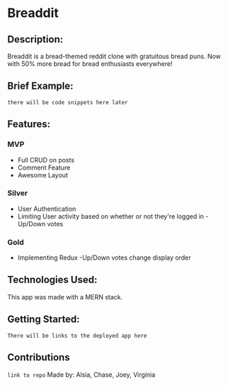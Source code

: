 # Breaddit

## Description:

Breaddit is a bread-themed reddit clone with gratuitous bread puns. Now with 50% more bread for bread enthusiasts everywhere!

## Brief Example:

```
there will be code snippets here later
```

## Features:

### MVP

- Full CRUD on posts
- Comment Feature
- Awesome Layout

### Silver

- User Authentication
- Limiting User activity based on whether or not they're logged in
  -Up/Down votes

### Gold

- Implementing Redux
  -Up/Down votes change display order

## Technologies Used:

This app was made with a MERN stack.

## Getting Started:

```
There will be links to the deployed app here
```

## Contributions

`link to repo` Made by: Alsia, Chase, Joey, Virginia
